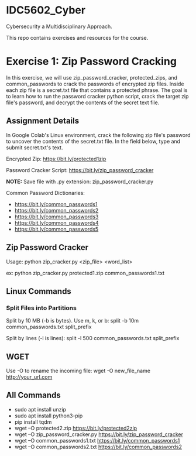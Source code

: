 # IDC5602_Cyber
Cybersecurity a Multidisciplinary Approach.

This repo contains exercises and resources for the course.

# Exercise 1: Zip Password Cracking
In this exercise, we will use zip_password_cracker, protected_zips, and common_passwords to crack the passwords of encrypted zip files. Inside each zip file is a secret.txt file that contains a protected phrase. The goal is to learn how to run the password cracker python script, crack the target zip file's password, and decrypt the contents of the secret text file.

## Assignment Details
In Google Colab's Linux environment, crack the following zip file's password to uncover the contents of the secret.txt file. In the field below, type and submit secret.txt's text.

Encrypted Zip: https://bit.ly/protected1zip

Password Cracker Script: https://bit.ly/zip_password_cracker

**NOTE:** Save file with .py extension: zip_password_cracker.py

Common Password Dictionaries:
* https://bit.ly/common_passwords1
* https://bit.ly/common_passwords2
* https://bit.ly/common_passwords3
* https://bit.ly/common_passwords4
* https://bit.ly/common_passwords5

## Zip Password Cracker
Usage: python zip_cracker.py <zip_file> <word_list>

ex: python zip_cracker.py protected1.zip common_passwords1.txt

## Linux Commands
### Split Files into Partitions
Split by 10 MB (-b is bytes). Use m, k, or b:
split -b 10m common_passwords.txt split_prefix

Split by lines (-l is lines):
split -l 500 common_passwords.txt split_prefix

## WGET
Use -O to rename the incoming file:
wget -O new_file_name http://your_url.com

## All Commands
* sudo apt install unzip
* sudo apt install python3-pip
* pip install tqdm
* wget –O protected2.zip https://bit.ly/protected2zip
* wget –O zip_password_cracker.py https://bit.ly/zip_password_cracker
* wget –O common_passwords1.txt https://bit.ly/common_passwords1
* wget –O common_passwords2.txt https://bit.ly/common_passwords2
